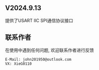 ## V2024.9.13 
提供了USART IIC SPI通信协议接口 
## 联系作者 
在使用中遇到任何问题, 欢迎联系作者进行反馈 
```
E-Mail: john201950@outlook.com
VX: XieG0110
```

